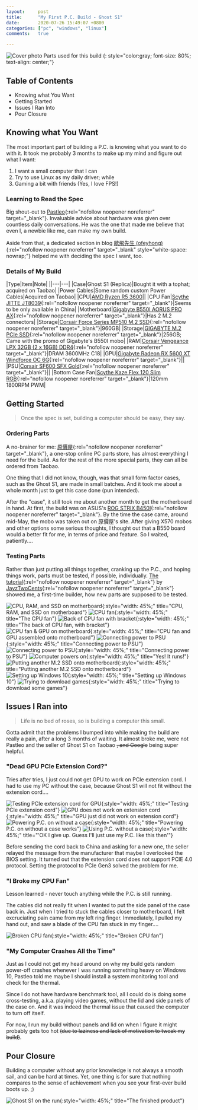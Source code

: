 ```yaml
---
layout:     post
title:      "My First P.C. Build - Ghost S1"
date:       2020-07-26 15:49:07 +0800
categories: ["pc", "windows", "linux"]
comments:   true

---
```

![Cover photo](/assets/images/first-pc-build/01.jpg)
Parts used for this build
{: style="color:gray; font-size: 80%; text-align: center;"}

## Table of Contents
- Knowing what You Want
- Getting Started
- Issues I Ran Into
- Pour Closure

## Knowing what You Want
The most important part of building a P.C. is knowing what you want to do with it. It took me probably 3 months to make up my mind and figure out what I want:

1. I want a small computer that I can
2. Try to use Linux as my daily driver; while
3. Gaming a bit with friends (Yes, I love FPS!)

### Learning to Read the Spec
Big shout-out to [Pastleo](https://pastleo.me/){:rel="nofollow noopener noreferrer" target="_blank"}. Invaluable advice about hardware was given over countless daily conversations. He was the one that made me believe that even I, a newbie like me, can make my own build.

Aside from that, a dedicated section in blog [歐飛先生 (ofeyhong)](https://ofeyhong.pixnet.net/blog/post/59877783){:rel="nofollow noopener noreferrer" target="_blank" style="white-space: nowrap;"} helped me with deciding the spec I want, too.

### Details of My Build

|Type|Item|Note|
||---|---|
|Case|Ghost S1 (Replica)|Bought it with a tophat; acquired on Taobao|
|Power Cables|Some random custom Power Cables|Acquired on Taobao|
|CPU|[AMD Ryzen R5 3600](https://www.amd.com/en/products/cpu/amd-ryzen-5-3600)||
|CPU Fan|[Scythe JITTE JT8039](http://www.scythe-cn.com/product/cooler/sc-jt8039-p.html){:rel="nofollow noopener noreferrer" target="_blank"}|Seems to be only available in China|
|Motherboard|[Gigabyte B550I AORUS PRO AX](https://www.gigabyte.com/Motherboard/B550I-AORUS-PRO-AX-rev-10#kf){:rel="nofollow noopener noreferrer" target="_blank"}|Has 2 M.2 connectors|
|Storage|[Corsair Force Series MP510 M.2 SSD](https://www.corsair.com/us/en/Categories/Products/Storage/M-2-SSDs/Force-Series-MP510/p/CSSD-F960GBMP510B){:rel="nofollow noopener noreferrer" target="_blank"}|960GB|
|Storage|[GIGABYTE M.2 PCIe SSD](https://www.gigabyte.com/Solid-State-Drive/GIGABYTE-M2-PCIe-SSD-256GB){:rel="nofollow noopener noreferrer" target="_blank"}|256GB; Came with the promo of Gigabyte's B550I mobo|
|RAM|[Corsair Vengeance LPX 32GB (2 x 16GB) DDR4](https://www.corsair.com/us/en/Categories/Products/Memory/VENGEANCE-LPX/p/CMK32GX4M2D3600C18){:rel="nofollow noopener noreferrer" target="_blank"}|DRAM 3600MHz C18|
|GPU|[Gigabyte Radeon RX 5600 XT Windforce OC 6G](https://www.gigabyte.com/Graphics-Card/GV-R56XTWF2OC-6GD){:rel="nofollow noopener noreferrer" target="_blank"}||
|PSU|[Corsair SF600 SFX Gold](https://www.corsair.com/us/en/Categories/Products/Power-Supply-Units/SF-Series%E2%84%A2-80-PLUS-Gold-Power-Supplies/p/CP-9020105-NA){:rel="nofollow noopener noreferrer" target="_blank"}||
|Bottom Case Fan|[Scythe Kaze Flex 120 Slim RGB](http://www.scythe-eu.com/en/products/fans/kaze-flex-120-rgb-pwm.html){:rel="nofollow noopener noreferrer" target="_blank"}|120mm 1800RPM PWM|

## Getting Started
> Once the spec is set, building a computer should be easy, they say.

### Ordering Parts
A no-brainer for me: [原價屋](http://www.coolpc.com.tw/evaluate.php){:rel="nofollow noopener noreferrer" target="_blank"}, a one-stop online PC parts store, has almost everything I need for the build. As for the rest of the more special parts, they can all be ordered from Taobao.

One thing that I did not know, though, was that small form factor cases, such as the Ghost S1, are made in small batches. And it took me about a whole month just to get this case done (pun intended).

After the "case", it still took me about another month to get the motherboard in hand. At first, the build was on ASUS's [ROG STRIX B450I](https://www.asus.com/Motherboards/ROG-STRIX-B450-I-GAMING/){:rel="nofollow noopener noreferrer" target="_blank"}. By the time the case came, around mid-May, the mobo was taken out on 原價屋's site. After giving X570 mobos and other options some serious thoughts, I thought out that a B550 board would a better fit for me, in terms of price and feature. So I waited, patiently....

### Testing Parts
Rather than just putting all things together, cranking up the P.C., and hoping things work, parts must be tested, if possible, individually. [The tutorial](https://youtu.be/9206E_rOduU){:rel="nofollow noopener noreferrer" target="_blank"} by [JayzTwoCents](https://www.youtube.com/channel/UCkWQ0gDrqOCarmUKmppD7GQ){:rel="nofollow noopener noreferrer" target="_blank"} showed me, a first-time builder, how new parts are supposed to be tested.

![CPU, RAM, and SSD on motherboard](/assets/images/first-pc-build/02.jpg){:style="width: 45%;" title="CPU, RAM, and SSD on motherboard"}
![CPU fan](/assets/images/first-pc-build/03.jpg){:style="width: 45%;" title="The CPU fan"}
![Back of CPU fan with bracket](/assets/images/first-pc-build/04.jpg){:style="width: 45%;" title="The back of CPU fan, with bracket"}
![CPU fan & GPU on motherboard](/assets/images/first-pc-build/05.jpg){:style="width: 45%;" title="CPU fan and GPU assembled onto motherboard"}
![Connecting power to PSU](/assets/images/first-pc-build/06.jpg){:style="width: 45%;" title="Connecting power to PSU"}
![Connecting power to PSU](/assets/images/first-pc-build/09.jpg){:style="width: 45%;" title="Connecting power to PSU"}
![Computer powers on](/assets/images/first-pc-build/10.jpg){:style="width: 45%;" title="Yes! It runs!"}
![Putting another M.2 SSD onto motherboard](/assets/images/first-pc-build/12.jpg){:style="width: 45%;" title="Putting another M.2 SSD onto motherboard"}
![Setting up Windows 10](/assets/images/first-pc-build/17.jpg){:style="width: 45%;" title="Setting up Windows 10"}
![Trying to download games](/assets/images/first-pc-build/18.jpg){:style="width: 45%;" title="Trying to download some games"}

## Issues I Ran into
> Life is no bed of roses, so is building a computer this small.

Gotta admit that the problems I bumped into while making the build are really a pain, after a long 3 months of waiting. It almost broke me, were not Pastleo and the seller of Ghost S1 on Taobao <del>, and Google</del> being super helpful.

### "Dead GPU PCIe Extension Cord?"
Tries after tries, I just could not get GPU to work on PCIe extension cord. I had to use my PC without the case, because Ghost S1 will not fit without the extension cord....

![Testing PCIe extension cord for GPU](/assets/images/first-pc-build/27.jpg){:style="width: 45%;" title="Testing PCIe extension cord"}
![GPU does not work on extension cord](/assets/images/first-pc-build/26.jpg){:style="width: 45%;" title="GPU just did not work on extension cord"}
![Powering P.C. on without a case](/assets/images/first-pc-build/28.jpg){:style="width: 45%;" title="Powering P.C. on without a case works"}
![Using P.C. without a case](/assets/images/first-pc-build/29.jpg){:style="width: 45%;" title="'OK I give up. Guess I'll just use my P.C. like this then'"}

Before sending the cord back to China and asking for a new one, the seller relayed the message from the manufacturer that maybe I overlooked the BIOS setting. It turned out that the extension cord does not support PCIE 4.0 protocol. Setting the protocol to PCIe Gen3 solved the problem for me.

### "I Broke my CPU Fan"
Lesson learned - never touch anything while the P.C. is still running.

The cables did not really fit when I wanted to put the side panel of the case back in. Just when I tried to stuck the cables closer to motherboard, I felt excruciating pain came from my left ring finger. Immediately, I pulled my hand out, and saw a blade of the CPU fan stuck in my finger....

![Broken CPU fan](/assets/images/first-pc-build/30.jpg){:style="width: 45%;" title="Broken CPU fan"}

### "My Computer Crashes All the Time"
Just as I could not get my head around on why my build gets random power-off crashes whenever I was running something heavy on Windows 10, Pastleo told me maybe I should install a system monitoring tool and check for the thermal.

Since I do not have hardware benchmark tool, all I could do is doing some cross-testing, a.k.a. playing video games, without the lid and side panels of the case on. And it was indeed the thermal issue that caused the computer to turn off itself.

For now, I run my build without panels and lid on when I figure it might probably gets too hot <del>(due to laziness and lack of motivation to tweak my build)</del>.

## Pour Closure
Building a computer without any prior knowledge is not always a smooth sail, and can be hard at times. Yet, one thing is for sure that nothing compares to the sense of achievement when you see your first-ever build boots up. ;)

![Ghost S1 on the run](/assets/images/first-pc-build/31.jpg){:style="width: 45%;" title="The finished product"}
